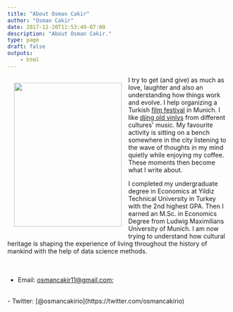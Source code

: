 ```yaml
---
title: "About Osman Cakir"
author: "Osman Cakir"
date: 2017-12-20T11:53:49-07:00
description: "About Osman Cakir."
type: page
draft: false
outputs:
    - html
---
```



<img src="osman_cakir_photo.jpg" style="float:left;width:244px;height:326px;padding:15px;"></img>


I try to get (and give) as much as love, laughter and also an understanding how things work and evolve. I help organizing a Turkish [film festival](https://tuerkischefilmtage.de/) in Munich. I like [djing old vinlys](https://soundcloud.com/soureditor) from different cultures' music. My favourite activity is sitting on a bench somewhere in the city listening to the wave of thoughts in my mind quietly while enjoying my coffee. These moments then become what I write about. 


I completed my undergraduate degree in Economics at Yildiz Technical University in Turkey with the 2nd highest GPA. Then I earned an M.Sc. in Economics Degree from Ludwig Maximilians University of Munich. I am now trying to understand how cultural heritage is shaping the experience of living throughout the history of mankind with the help of data science methods.
<br>
<br>
<br>
-   Email: osmancakir11@gmail.com;
<br>
-   Twitter: [@osmancakirio](https://twitter.com/osmancakirio)

 
 


